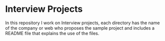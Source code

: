 # Interview Projects

In this repository I work on Interview projects, each directory has the name of the company or web who proposes the sample project and includes a README file that explains the use of the files.
